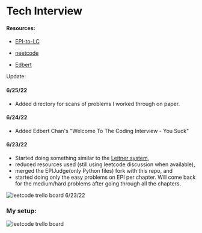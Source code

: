 # Tech Interview

#### Resources:

- [EPI-to-LC](https://github.com/slgriff/EPI-to-LC)

- [neetcode](https://neetcode.io/)

- [Edbert](https://tinyurl.com/4hdj47mv)





Update:

#### 6/25/22 
- Added directory for scans of problems I worked through on paper.

#### 6/24/22
- Added Edbert Chan's "Welcome To The Coding Interview - You Suck"

#### 6/23/22

- Started doing something similar to the [Leitner system](https://www.mindedge.com/learning-science/the-leitner-system-how-does-it-work/),
- reduced resources used (still using leetcode discussion when available),
- merged the EPIJudge(only Python files) fork with this repo, and
- started doing only the easy problems on EPI per chapter. Will come back for the medium/hard problems after going through all the chapters.

![leetcode trello board 6/23/22](my_trello2.png)

### My setup:

![leetcode trello board](my_trello.png)
